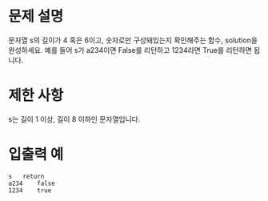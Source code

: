 # 문제 설명
문자열 s의 길이가 4 혹은 6이고, 숫자로만 구성돼있는지 확인해주는 함수, solution을 완성하세요. 예를 들어 s가 a234이면 False를 리턴하고 1234라면 True를 리턴하면 됩니다.

# 제한 사항
s는 길이 1 이상, 길이 8 이하인 문자열입니다.
# 입출력 예
```
s	return
a234	false
1234	true
```
